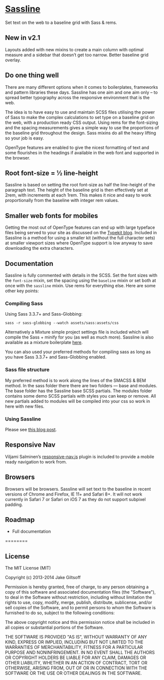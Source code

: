 # [Sassline](http://sassline.com)

Set text on the web to a baseline grid with Sass & rems.

## New in v2.1

Layouts added with new mixins to create a main column with optimal measure and a sidebar that doesn’t get too narrow. Better baseline grid overlay.

## Do one thing well

There are many different options when it comes to boilerplates, frameworks and pattern libraries these days. Sassline has one aim and one aim only – to spread better typography across the responsive environment that is the web.

The idea is to have easy to use and maintain SCSS files utilising the power of Sass to make the complex calculations to set type on a baseline grid on the web, with a production ready CSS output. Using rems for the font-sizing and the spacing measurements gives a simple way to use the proportions of the baseline grid throughout the design. Sass mixins do all the heavy lifting so your job is easy.

OpenType features are enabled to give the nicest formatting of text and some flourishes in the headings if available in the web font and supported in the browser.

## Root font-size = ½ line-height

Sassline is based on setting the root font-size as half the line-height of the paragraph text. The height of the baseline grid is then effectively set at 2rem, with increments at each 1rem. This makes it nice and easy to work proportionally from the baseline with integer rem values.

## Smaller web fonts for mobiles

Getting the most out of OpenType features can end up with large typeface files being served to your site as discussed on the [Typekit blog](http://blog.typekit.com/2013/04/17/fallback-fonts-on-mobile-devices). Included in Sassline is a method for using a smaller kit (without the full character sets) at smaller viewport sizes where OpenType support is low anyway to save downloading the extra characters.

## Documentation

Sassline is fully commented with details in the SCSS. Set the font sizes with the `font-size` mixin, set the spacing using the `baseline` mixin or set both at once with the `sassline` mixin. Use rems for everything else. Here are some other key points:

### Compiling Sass

Using Sass 3.3.7+ and Sass-Globbing:

`sass -r sass-globbing --watch assets/sass:assets/css`

Alternatively a Mixture simple project settings file is included which will compile the Sass + minify for you (as well as much more). Sassline is also available as a mixture boilerplate [here](https://github.com/designbyjake/sassline-mixture).

You can also used your preferred methods for compiling sass as long as you have Sass 3.3.7+ and Sass-Globbing enabled.

### Sass file structure

My preferred method is to work along the lines of the SMACSS & BEM method. In the sass folder there there are two folders — base and modules. The base folder has the Sassline base SCSS partials. The modules folder contains some demo SCSS partials with styles you can keep or remove. All new partials added to modules will be compiled into your css so work in here with new files.

### Using Sassline

Please see [this blog post](http://jakegiltsoff.co.uk/posts/sassline-v2-0).

## Responsive Nav

Viljami Salminen’s [responsive-nav.js](https://github.com/viljamis/responsive-nav.js) plugin is included to provide a mobile ready navigation to work from.


## Browsers

Browsers will be browsers. Sassline will set text to the baseline in recent versions of Chrome and Firefox, IE 11+ and Safari 8+. It will not work currently in Safari 7 or Safari on iOS 7 as they do not support subpixel padding.

## Roadmap

- Full documentation

========

## License

The MIT License (MIT)

Copyright (c) 2013-2014 Jake Giltsoff

Permission is hereby granted, free of charge, to any person obtaining a copy of this software and associated documentation files (the "Software"), to deal in the Software without restriction, including without limitation the rights to use, copy, modify, merge, publish, distribute, sublicense, and/or sell copies of the Software, and to permit persons to whom the Software is furnished to do so, subject to the following conditions:

The above copyright notice and this permission notice shall be included in all copies or substantial portions of the Software.

THE SOFTWARE IS PROVIDED "AS IS", WITHOUT WARRANTY OF ANY KIND, EXPRESS OR IMPLIED, INCLUDING BUT NOT LIMITED TO THE WARRANTIES OF MERCHANTABILITY, FITNESS FOR A PARTICULAR PURPOSE AND NONINFRINGEMENT. IN NO EVENT SHALL THE AUTHORS OR COPYRIGHT HOLDERS BE LIABLE FOR ANY CLAIM, DAMAGES OR OTHER LIABILITY, WHETHER IN AN ACTION OF CONTRACT, TORT OR OTHERWISE, ARISING FROM, OUT OF OR IN CONNECTION WITH THE SOFTWARE OR THE USE OR OTHER DEALINGS IN THE SOFTWARE.